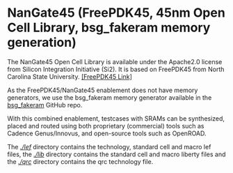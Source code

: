 # NanGate45 (FreePDK45, 45nm Open Cell Library, bsg_fakeram memory generation)

The NanGate45 Open Cell Library is available under the Apache2.0 license from Silicon Integration Initiative (Si2). It is based on FreePDK45 from North Carolina State University. [\[FreePDK45 Link\]](https://eda.ncsu.edu/downloads/)

As the FreePDK45/NanGate45 enablement does not have memory generators, we use the bsg_fakeram memory generator available in the [bsg_fakeram](https://github.com/jjcherry56/bsg_fakeram) GitHub repo.

With this combined enablement, testcases with SRAMs can be synthesized, placed and routed using both proprietary (commercial) tools such as Cadence Genus/Innovus, and open-source tools such as OpenROAD.

 The [*./lef*](./lef) directory contains the technology, standard cell and macro lef files, the [*./lib*](./lib/) directory contains the standard cell and macro liberty files and the [*./qrc*](./qrc/) directory contains the qrc technology file.
